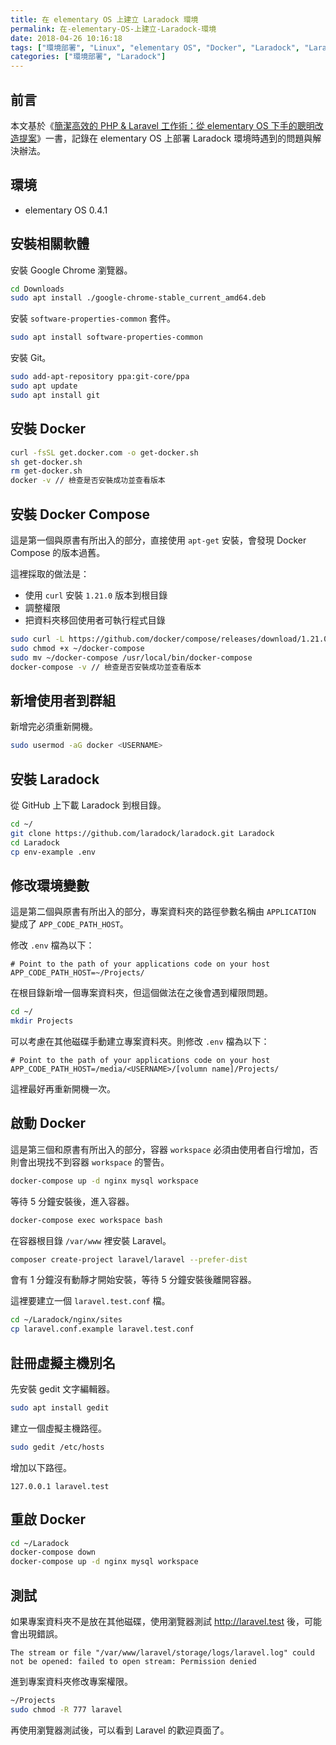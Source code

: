 ```yaml
---
title: 在 elementary OS 上建立 Laradock 環境
permalink: 在-elementary-OS-上建立-Laradock-環境
date: 2018-04-26 10:16:18
tags: ["環境部署", "Linux", "elementary OS", "Docker", "Laradock", "Laravel"]
categories: ["環境部署", "Laradock"]
---
```


## 前言

本文基於《[簡潔高效的 PHP & Laravel 工作術：從 elementary OS 下手的聰明改造提案](https://shengyou.gitbooks.io/elementary-os-for-php-developer/)》一書，記錄在 elementary OS 上部署 Laradock 環境時遇到的問題與解決辦法。

## 環境

- elementary OS 0.4.1

## 安裝相關軟體

安裝 Google Chrome 瀏覽器。

```BASH
cd Downloads
sudo apt install ./google-chrome-stable_current_amd64.deb
```

安裝 `software-properties-common` 套件。

```BASH
sudo apt install software-properties-common
```

安裝 Git。

```BASH
sudo add-apt-repository ppa:git-core/ppa
sudo apt update
sudo apt install git
```

## 安裝 Docker

```BASH
curl -fsSL get.docker.com -o get-docker.sh
sh get-docker.sh
rm get-docker.sh
docker -v // 檢查是否安裝成功並查看版本
```

## 安裝 Docker Compose

這是第一個與原書有所出入的部分，直接使用 `apt-get` 安裝，會發現 Docker Compose 的版本過舊。

這裡採取的做法是：

- 使用 `curl` 安裝 `1.21.0` 版本到根目錄
- 調整權限
- 把資料夾移回使用者可執行程式目錄

```BASH
sudo curl -L https://github.com/docker/compose/releases/download/1.21.0/docker-compose-$(uname -s)-$(uname -m) -o ~/docker-compose
sudo chmod +x ~/docker-compose
sudo mv ~/docker-compose /usr/local/bin/docker-compose
docker-compose -v // 檢查是否安裝成功並查看版本
```

## 新增使用者到群組

新增完必須重新開機。

```BASH
sudo usermod -aG docker <USERNAME>
```

## 安裝 Laradock

從 GitHub 上下載 Laradock 到根目錄。

```BASH
cd ~/
git clone https://github.com/laradock/laradock.git Laradock
cd Laradock
cp env-example .env
```

## 修改環境變數

這是第二個與原書有所出入的部分，專案資料夾的路徑參數名稱由 `APPLICATION` 變成了 `APP_CODE_PATH_HOST`。

修改 `.env` 檔為以下：

```ENV
# Point to the path of your applications code on your host
APP_CODE_PATH_HOST=~/Projects/
```

在根目錄新增一個專案資料夾，但這個做法在之後會遇到權限問題。

```BASH
cd ~/
mkdir Projects
```

可以考慮在其他磁碟手動建立專案資料夾。則修改 `.env` 檔為以下：

```ENV
# Point to the path of your applications code on your host
APP_CODE_PATH_HOST=/media/<USERNAME>/[volumn name]/Projects/
```

這裡最好再重新開機一次。

## 啟動 Docker

這是第三個和原書有所出入的部分，容器 `workspace` 必須由使用者自行增加，否則會出現找不到容器 `workspace` 的警告。

```BASH
docker-compose up -d nginx mysql workspace
```

等待 5 分鐘安裝後，進入容器。

```BASH
docker-compose exec workspace bash
```

在容器根目錄 `/var/www` 裡安裝 Laravel。

```BASH
composer create-project laravel/laravel --prefer-dist
```

會有 1 分鐘沒有動靜才開始安裝，等待 5 分鐘安裝後離開容器。

這裡要建立一個 `laravel.test.conf` 檔。

```BASH
cd ~/Laradock/nginx/sites
cp laravel.conf.example laravel.test.conf
```

## 註冊虛擬主機別名

先安裝 gedit 文字編輯器。

```BASH
sudo apt install gedit
```

建立一個虛擬主機路徑。

```BASH
sudo gedit /etc/hosts
```

增加以下路徑。

```ENV
127.0.0.1 laravel.test
```

## 重啟 Docker

```BASH
cd ~/Laradock
docker-compose down
docker-compose up -d nginx mysql workspace
```

## 測試

如果專案資料夾不是放在其他磁碟，使用瀏覽器測試 <http://laravel.test> 後，可能會出現錯誤。

```ENV
The stream or file "/var/www/laravel/storage/logs/laravel.log" could not be opened: failed to open stream: Permission denied
```

進到專案資料夾修改專案權限。

```BASH
~/Projects
sudo chmod -R 777 laravel
```

再使用瀏覽器測試後，可以看到 Laravel 的歡迎頁面了。
